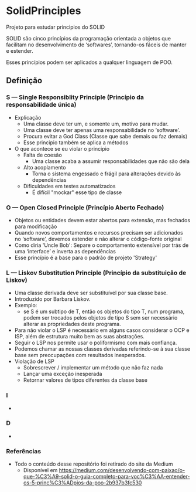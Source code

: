 # SolidPrinciples
Projeto para estudar principios do SOLID

SOLID são cinco princípios da programação orientada a objetos que facilitam no desenvolvimento de ‘softwares’, tornando-os fáceis de manter e estender. 

Esses princípios podem ser aplicados a qualquer linguagem de POO.

## Definição

### S — Single Responsiblity Principle (Princípio da responsabilidade única)
- Explicação
  - Uma classe deve ter um, e somente um, motivo para mudar.
  - Uma classe deve ter apenas uma responsabilidade no ‘software’.
  - Procura evitar a God Class (Classe que sabe demais ou faz demais)
  - Esse principio também se aplica a métodos
- O que acontece se eu violar o principio
  - Falta de coesão
    - Uma classe acaba a assumir responsabilidades que não são dela
  - Alto acoplamento
    - Torna o sistema engessado e frágil para alterações devido às dependências
  - Dificuldades em testes automatizados
    - É difícil "mockar" esse tipo de classe 

### O — Open Closed Principle (Princípio Aberto Fechado)

- Objetos ou entidades devem estar abertos para extensão, mas fechados para modificação
- Quando novos comportamentos e recursos precisam ser adicionados no ‘software’, devemos estender e não alterar o código-fonte original
- Como diria 'Uncle Bob': Separe o comportamento extensível por trás de uma ‘interface’ e inverta as dependências
- Esse princípio é a base para o padrão de projeto 'Strategy'

### L — Liskov Substitution Principle (Princípio da substituição de Liskov)

- Uma classe derivada deve ser substituível por sua classe base.
- Introduzido por Barbara Liskov.
- Exemplo:
  - se S é um subtipo de T, então os objetos do tipo T, num programa, podem ser trocados pelos objetos de tipo S sem ser necessário alterar as propriedades deste programa.
- Para não violar o LSP é necessário em alguns casos considerar o OCP e ISP, além de estrutura muito bem as suas abstrações.
- Seguir o LSP nos permite usar o poliformismo com mais confiança.
- Podemos chamar as nossas classes derivadas referindo-se à sua classe base sem preocupações com resultados inesperados.
- Violação de LSP
  - Sobrescrever / implementar um método que não faz nada
  - Lançar uma exceção inesperada
  - Retornar valores de tipos diferentes da classe base

### I 

-

### D

-

### Referências

- Todo o conteúdo desse repositório foi retirado do site da Medium 
  - Disponível em https://medium.com/desenvolvendo-com-paixao/o-que-%C3%A9-solid-o-guia-completo-para-voc%C3%AA-entender-os-5-princ%C3%ADpios-da-poo-2b937b3fc530